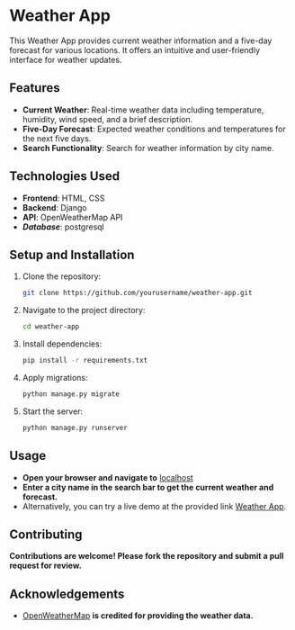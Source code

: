 # Weather App

This Weather App provides current weather information and a five-day forecast for various locations. It offers an intuitive and user-friendly interface for weather updates.

## Features

- **Current Weather**: Real-time weather data including temperature, humidity, wind speed, and a brief description.
- **Five-Day Forecast**: Expected weather conditions and temperatures for the next five days.
- **Search Functionality**: Search for weather information by city name.

## Technologies Used

- **Frontend**: HTML, CSS
- **Backend**: Django
- **API**: OpenWeatherMap API
- ***Database***: postgresql

## Setup and Installation

1. Clone the repository:
   ```bash
   git clone https://github.com/yourusername/weather-app.git
2. Navigate to the project directory:
   ```bash
   cd weather-app
3. Install dependencies:
   ```bash
   pip install -r requirements.txt
4. Apply migrations:
   ```bash
   python manage.py migrate
5. Start the server:
   ```bash
   python manage.py runserver

## Usage

- **Open your browser and navigate to** [localhost](http://localhost:8000)
- **Enter a city name in the search bar to get the current weather and forecast.**
- Alternatively, you can try a live demo at the provided link [Weather App](https://weather-app-vbta.onrender.com/).

## Contributing
**Contributions are welcome! Please fork the repository and submit a pull request for review.**

## Acknowledgements
- [OpenWeatherMap](https://openweathermap.org/) **is credited for providing the weather data.**



